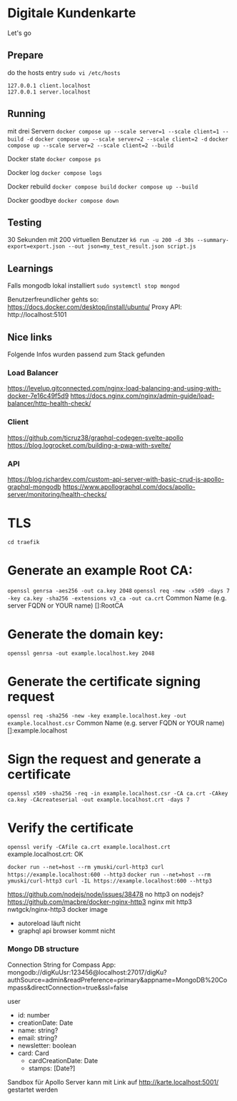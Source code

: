 # Digitale Kundenkarte

Let's go

## Prepare
do the hosts entry `sudo vi /etc/hosts`

```
127.0.0.1 client.localhost
127.0.0.1 server.localhost
```

## Running
mit drei Servern
`docker compose up --scale server=1 --scale client=1 --build -d`
`docker compose up --scale server=2 --scale client=2 -d`
`docker compose up --scale server=2 --scale client=2 --build`

Docker state
`docker compose ps`

Docker log
`docker compose logs`

Docker rebuild
`docker compose build`
`docker compose up --build`

Docker goodbye
`docker compose down`

## Testing
30 Sekunden mit 200 virtuellen Benutzer
`k6 run -u 200 -d 30s --summary-export=export.json --out json=my_test_result.json script.js`

## Learnings
Falls mongodb lokal installiert
`sudo systemctl stop mongod`

Benutzerfreundlicher gehts so: https://docs.docker.com/desktop/install/ubuntu/
Proxy API: http://localhost:5101



## Nice links
Folgende Infos wurden passend zum Stack gefunden

### Load Balancer
https://levelup.gitconnected.com/nginx-load-balancing-and-using-with-docker-7e16c49f5d9
https://docs.nginx.com/nginx/admin-guide/load-balancer/http-health-check/

### Client
https://github.com/ticruz38/graphql-codegen-svelte-apollo
https://blog.logrocket.com/building-a-pwa-with-svelte/

### API
https://blog.richardev.com/custom-api-server-with-basic-crud-js-apollo-graphql-mongodb
https://www.apollographql.com/docs/apollo-server/monitoring/health-checks/


# TLS
`cd traefik`


# Generate an example Root CA:
`openssl genrsa -aes256 -out ca.key 2048`
`openssl req -new -x509 -days 7 -key ca.key -sha256 -extensions v3_ca -out ca.crt`
Common Name (e.g. server FQDN or YOUR name) []:RootCA

# Generate the domain key:
`openssl genrsa -out example.localhost.key 2048`

# Generate the certificate signing request
`openssl req -sha256 -new -key example.localhost.key -out example.localhost.csr`
Common Name (e.g. server FQDN or YOUR name) []:example.localhost

# Sign the request and generate a certificate
`openssl x509 -sha256 -req -in example.localhost.csr -CA ca.crt -CAkey ca.key -CAcreateserial -out example.localhost.crt -days 7`

# Verify the certificate
`openssl verify -CAfile ca.crt example.localhost.crt`
example.localhost.crt: OK


`docker run --net=host --rm ymuski/curl-http3 curl https://example.localhost:600 --http3`
`docker run --net=host --rm ymuski/curl-http3 curl -IL https://example.localhost:600 --http3`

https://github.com/nodejs/node/issues/38478 no http3 on nodejs?
https://github.com/macbre/docker-nginx-http3 nginx mit http3
nwtgck/nginx-http3 docker image



* autoreload läuft nicht
* graphql api browser kommt nicht

### Mongo DB structure
Connection String for Compass App: mongodb://digKuUsr:123456@localhost:27017/digKu?authSource=admin&readPreference=primary&appname=MongoDB%20Compass&directConnection=true&ssl=false

user
- id: number
- creationDate: Date
- name: string?
- email: string?
- newsletter: boolean
- card: Card
  - cardCreationDate: Date
  - stamps: [Date?]


Sandbox für Apollo Server kann mit Link auf http://karte.localhost:5001/ gestartet werden